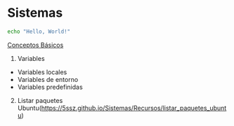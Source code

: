 # Sistemas
```bash
echo "Hello, World!"
```
[Conceptos Básicos](https://5ssz.github.io/Scripts/ConceptosBasicos/Variables)
1. Variables
- Variables locales
- Variables de entorno
- Variables predefinidas

2. Listar paquetes Ubuntu(https://5ssz.github.io/Sistemas/Recursos/listar_paquetes_ubuntu)
